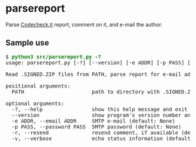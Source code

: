 # parsereport
Parse [Codecheck.it](http://codecheck.it/) report, comment on it, and e-mail the author.

## Sample use
<pre>
$ <strong style="color: green;">python3 src/parsereport.py -?</strong>
usage: parsereport.py [-?] [--version] [-e ADDR] [-p PASS] [-r] [-v] PATH

Read .SIGNED.ZIP files from PATH, parse report for e-mail address and code,

positional arguments:
  PATH                      path to directory with .SIGNED.ZIP files

optional arguments:
  -?, --help                show this help message and exit
  --version                 show program's version number and exit
  -e ADDR, --email ADDR     SMTP e-mail (default: None)
  -p PASS, --password PASS  SMTP password (default: None)
  -r, --resend              resend comment, if available (default: False)
  -v, --verbose             echo status information (default: False)
</pre>
